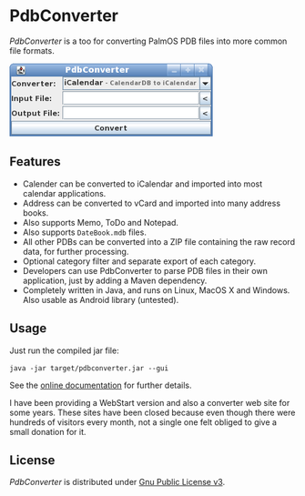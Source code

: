 # PdbConverter

_PdbConverter_ is a too for converting PalmOS PDB files into more common file formats.

![Screenshot](./src/site/resources/img/screenshot.png)

## Features

* Calender can be converted to iCalendar and imported into most calendar applications.
* Address can be converted to vCard and imported into many address books.
* Also supports Memo, ToDo and Notepad.
* Also supports `DateBook.mdb` files.
* All other PDBs can be converted into a ZIP file containing the raw record data, for further processing.
* Optional category filter and separate export of each category.
* Developers can use PdbConverter to parse PDB files in their own application, just by adding a Maven dependency.
* Completely written in Java, and runs on Linux, MacOS X and Windows. Also usable as Android library (untested).

## Usage

Just run the compiled jar file:

```
java -jar target/pdbconverter.jar --gui
```

See the [online documentation](http://www.shredzone.org/maven/pdbconverter/) for further details.

I have been providing a WebStart version and also a converter web site for some years. These sites have been closed because even though there were hundreds of visitors every month, not a single one felt obliged to give a small donation for it.

## License

_PdbConverter_ is distributed under [Gnu Public License v3](http://www.gnu.org/licenses/gpl-3.0.html).
